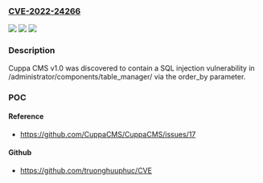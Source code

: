 ### [CVE-2022-24266](https://cve.mitre.org/cgi-bin/cvename.cgi?name=CVE-2022-24266)
![](https://img.shields.io/static/v1?label=Product&message=n%2Fa&color=blue)
![](https://img.shields.io/static/v1?label=Version&message=n%2Fa&color=blue)
![](https://img.shields.io/static/v1?label=Vulnerability&message=n%2Fa&color=brighgreen)

### Description

Cuppa CMS v1.0 was discovered to contain a SQL injection vulnerability in /administrator/components/table_manager/ via the order_by parameter.

### POC

#### Reference
- https://github.com/CuppaCMS/CuppaCMS/issues/17

#### Github
- https://github.com/truonghuuphuc/CVE

